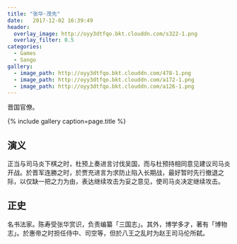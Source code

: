 ```yaml
---
title: "张华·茂先"
date:   2017-12-02 16:39:49
header:
  overlay_image: http://oyy3dtfqo.bkt.clouddn.com/s322-1.png
  overlay_filter: 0.5
categories:
  - Games
  - Sango
gallery:
  - image_path: http://oyy3dtfqo.bkt.clouddn.com/478-1.png
  - image_path: http://oyy3dtfqo.bkt.clouddn.com/a172-1.png
  - image_path: http://oyy3dtfqo.bkt.clouddn.com/a126-1.png
---
```


晋国官僚。

{% include gallery caption=page.title %}

## 演义

正当与司马炎下棋之时，杜预上奏进言讨伐吴国，而与杜预持相同意见建议司马炎开战。於晋军连勝之时，於贾充进言为求防止陷入长期战，最好暂时先行撤退之际，以仅缺一把之力为由，表达继续攻击为妥之意见，使司马炎决定继续攻击。

## 正史

名书法家。陈寿受张华赏识，负责编纂「三国志」。其外，博学多才，著有「博物志」。於惠帝之时担任侍中、司空等，但於八王之乱时为赵王司马伦所弑。